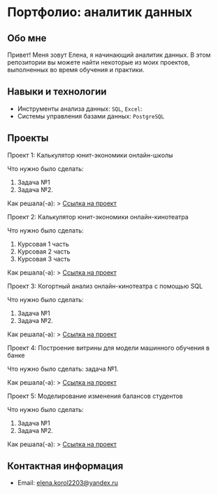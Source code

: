 # Портфолио: аналитик данных
## Обо мне 
Привет! Меня зовут Елена, я начинающий аналитик данных. 
В этом репозитории вы можете найти некоторые из моих проектов, выполненных во время обучения и практики.
<br>
## Навыки и технологии
- Инструменты анализа данных: ``SQL``, ``Excel``:
- Системы управления базами данных: ``PostgreSQL``
## Проекты

<p> Проект 1: Калькулятор юнит-экономики онлайн-школы</p>
<p>Что нужно было сделать:<p>
<ol>
  <li>Задача №1</li>
  <li>Задача №2.</li>
</ol>
<p>Как решала(-а):
> <a href="https://github.com/ElenaKorol/Profile_Elena_Korol/blob/main/%D0%9F%D1%80%D0%BE%D0%B5%D0%BA%D1%82%20%E2%84%961.xlsx">Ссылка на проект</a>

<p> Проект 2: Калькулятор юнит-экономики онлайн-кинотеатра</p>
<p>Что нужно было сделать:<p>
<ol>
  <li>Курсовая 1 часть</li>
  <li>Курсовая 2 часть</li>
  <li>Курсовая 3 часть</li>
</ol>
<p>Как решала(-а):
> <a href="https://drive.google.com/drive/folders/178kYf20GEw0a2Q_c3jLl7fXIJjJKm34M">Ссылка на проект</a>

<p> Проект 3: Когортный анализ онлайн-кинотеатра с помощью SQL</p>
<p>Что нужно было сделать:<p>
<ol>
  <li>Задача №1</li>
  <li>Задача №2.</li>
</ol>
<p>Как решала(-а):
> <a href="https://github.com/ElenaKorol/Profile_Elena_Korol/blob/main/%D0%9F%D1%80%D0%BE%D0%B5%D0%BA%D1%82%204.xlsx">Ссылка на проект</a>

<p>Проект 4: Построение витрины для модели машинного обучения в банке </p> 
<p>Что нужно было сделать: задача №1.<p>
  
<p>Как решала(-а):
> <a href="https://github.com/ElenaKorol/Profile_Elena_Korol/blob/main/%D0%9F%D1%80%D0%BE%D0%B5%D0%BA%D1%82%204.xlsx">Ссылка на проект</a>

<p>Проект 5: Моделирование изменения балансов студентов</p> 
<p>Что нужно было сделать:<p>
<ol>
  <li>Задача №1</li>
  <li>Задача №2.</li>
</ol>
<p>Как решала(-а):
> <a href="https://github.com/ElenaKorol/Profile_Elena_Korol/blob/main/%D0%9F%D1%80%D0%BE%D0%B5%D0%BA%D1%82%20%E2%84%965.xlsx">Ссылка на проект</a>

## Контактная информация
- Email: elena.korol2203@yandex.ru
